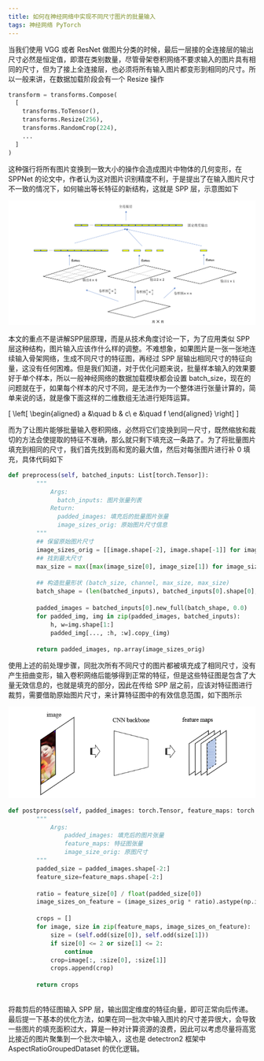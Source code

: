 ```yaml
---
title: 如何在神经网络中实现不同尺寸图片的批量输入
tags: 神经网络 PyTorch
---
```


当我们使用 VGG 或者 ResNet 做图片分类的时候，最后一层接的全连接层的输出尺寸必然是恒定值，即潜在类别数量，尽管骨架卷积网络不要求输入的图片具有相同的尺寸，但为了接上全连接层，也必须将所有输入图片都变形到相同的尺寸。所以一般来讲，在数据加载阶段会有一个 Resize 操作

```python
transform = transforms.Compose(
  [
    transforms.ToTensor(),
    transforms.Resize(256),
    transforms.RandomCrop(224),
    ...
  ]
)
```

这种强行将所有图片变换到一致大小的操作会造成图片中物体的几何变形，在 SPPNet 的论文中，作者认为这对图片识别精度不利，于是提出了在输入图片尺寸不一致的情况下，如何输出等长特征的新结构，这就是 SPP 层，示意图如下

![](/resources/2021-04-02-different-image-sizes-batch-input-in-neural-nework/spp_layer.png)

本文的重点不是讲解SPP层原理，而是从技术角度讨论一下，为了应用类似 SPP 层这种结构，图片输入应该作什么样的调整。不难想象，如果图片是一张一张地连续输入骨架网络，生成不同尺寸的特征图，再经过 SPP 层输出相同尺寸的特征向量，这没有任何困难。但是我们知道，对于优化问题来说，批量样本输入的效果要好于单个样本，所以一般神经网络的数据加载模块都会设置 batch_size，现在的问题就在于，如果每个样本的尺寸不同，是无法作为一个整体进行张量计算的，简单来说的话，就是像下面这样的二维数组无法进行矩阵运算。

\[
  \left[
  \begin{aligned}
    a &\quad b & c\\
    e &\quad f
  \end{aligned}
  \right]
  \]

而为了让图片能够批量输入卷积网络，必然将它们变换到同一尺寸，既然缩放和裁切的方法会使提取的特征不准确，那么就只剩下填充这一条路了。为了将批量图片填充到相同的尺寸，我们首先找到高和宽的最大值，然后对每张图片进行补 0 填充，具体代码如下

```python
def preprocess(self, batched_inputs: List[torch.Tensor]):
        """
            Args:
              batch_inputs: 图片张量列表
            Return:
              padded_images: 填充后的批量图片张量
              image_sizes_orig: 原始图片尺寸信息
        """
        ## 保留原始图片尺寸
        image_sizes_orig = [[image.shape[-2], image.shape[-1]] for image in batched_inputs]
        ## 找到最大尺寸
        max_size = max([max(image_size[0], image_size[1]) for image_size in image_sizes_orig])
        
        ## 构造批量形状 (batch_size, channel, max_size, max_size)
        batch_shape = (len(batched_inputs), batched_inputs[0].shape[0], max_size, max_size)

        padded_images = batched_inputs[0].new_full(batch_shape, 0.0)
        for padded_img, img in zip(padded_images, batched_inputs):
            h, w=img.shape[1:]
            padded_img[..., :h, :w].copy_(img)

        return padded_images, np.array(image_sizes_orig)
```

使用上述的前处理步骤，同批次所有不同尺寸的图片都被填充成了相同尺寸，没有产生扭曲变形，输入卷积网络后能够得到正常的特征，但是这些特征图是包含了大量无效信息的，也就是填充的部分，因此在传给 SPP 层之前，应该对特征图进行裁剪，需要借助原始图片尺寸，来计算特征图中的有效信息范围，如下图所示

![](/resources/2021-04-02-different-image-sizes-batch-input-in-neural-nework/feature_map_crop.png)

```python
def postprocess(self, padded_images: torch.Tensor, feature_maps: torch.Tensor, image_sizes_orig: np.array):
        """
            Args:
                padded_images: 填充后的图片张量
                feature_maps: 特征图张量
                image_size_orig: 原图尺寸
        """
        padded_size = padded_images.shape[-2:]
        feature_size=feature_maps.shape[-2:]

        ratio = feature_size[0] / float(padded_size[0])
        image_sizes_on_feature = (image_sizes_orig * ratio).astype(np.int16)
        
        crops = []
        for image, size in zip(feature_maps, image_sizes_on_feature):
            size = (self.odd(size[0]), self.odd(size[1]))
            if size[0] <= 2 or size[1] <= 2:
                continue
            crop=image[:, :size[0], :size[1]]
            crops.append(crop)

        return crops
  
```

将裁剪后的特征图输入 SPP 层，输出固定维度的特征向量，即可正常向后传递。最后提一下基本的优化方法，如果在同一批次中输入图片的尺寸差异很大，会导致一些图片的填充面积过大，算是一种对计算资源的浪费，因此可以考虑尽量将高宽比接近的图片聚集到一个批次中输入，这也是 detectron2 框架中 AspectRatioGroupedDataset 的优化逻辑。



